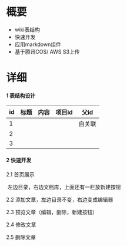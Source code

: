 # 概要

- wiki表结构
- 快速开发
- 应用markdown组件
- 基于腾讯COS/ AWS S3上传

# 详细

#### 1 表结构设计

| id   | 标题 | 内容 | 项目id | 父id   |
| ---- | ---- | ---- | ------ | ------ |
| 1    |      |      |        | 自关联 |
| 2    |      |      |        |        |
| 3    |      |      |        |        |

#### 2 快速开发

2.1 首页展示

​ 左边目录，右边文档库，上面还有一栏放新建按钮

2.2 添加文章，左边目录不变，右边变成编辑器

2.3 预览文章（编辑，删除，新建按钮）

2.4 修改文章

2.5 删除文章